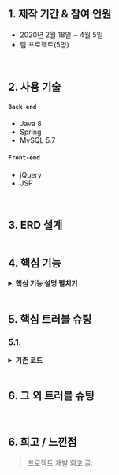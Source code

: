 
## 1. 제작 기간 & 참여 인원
- 2020년 2월 18일 ~ 4월 5일
- 팀 프로젝트(5명)

</br>

## 2. 사용 기술
#### `Back-end`
  - Java 8
  - Spring
  - MySQL 5.7
  
#### `Front-end`
  - jQuery
  - JSP

</br>

## 3. ERD 설계
![]()


## 4. 핵심 기능

<details>
<summary><b>핵심 기능 설명 펼치기</b></summary>
<div markdown="1">

</div>
</details>

</br>

## 5. 핵심 트러블 슈팅
### 5.1. 

<details>
<summary><b>기존 코드</b></summary>
<div markdown="1">

~~~java

~~~

</div>
</details>



</br>

## 6. 그 외 트러블 슈팅

    
</br>

## 6. 회고 / 느낀점
>프로젝트 개발 회고 글:
